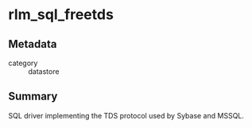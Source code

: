 # rlm_sql_freetds
## Metadata
<dl>
  <dt>category</dt><dd>datastore</dd>
</dl>

## Summary
SQL driver implementing the TDS protocol used by Sybase and MSSQL.
